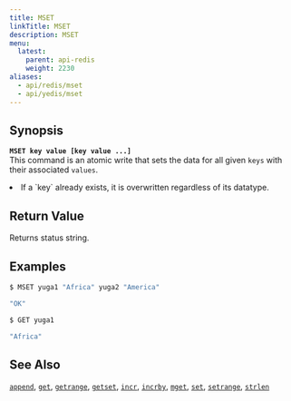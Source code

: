 ```yaml
---
title: MSET
linkTitle: MSET
description: MSET
menu:
  latest:
    parent: api-redis
    weight: 2230
aliases:
  - api/redis/mset
  - api/yedis/mset
---
```


## Synopsis
<b>`MSET key value [key value ...]`</b><br>
This command is an atomic write that sets the data for all given `keys` with their associated `values`.

<li>If a `key` already exists, it is overwritten regardless of its datatype.</li>

## Return Value
Returns status string.

## Examples
```{.sh .copy .separator-dollar}
$ MSET yuga1 "Africa" yuga2 "America"
```
```sh
"OK"
```
```{.sh .copy .separator-dollar}
$ GET yuga1
```
```sh
"Africa"
```

## See Also
[`append`](../append/), [`get`](../get/), [`getrange`](../getrange/), [`getset`](../getset/), [`incr`](../incr/), [`incrby`](../incrby/), [`mget`](../mget/), [`set`](../set/), [`setrange`](../setrange/), [`strlen`](../strlen/)
